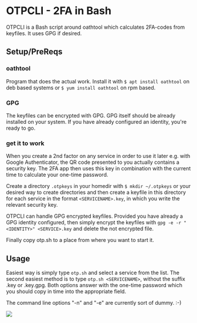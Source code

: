 # OTPCLI - 2FA in Bash

OTPCLI is a Bash script around oathtool which calculates 2FA-codes from keyfiles. It uses GPG if desired.

## Setup/PreReqs

### oathtool

Program that does the actual work. Install it with ```$ apt install oathtool``` on deb based systems or ```$ yum install oathtool``` on rpm based.

### GPG

The keyfiles can be encrypted with GPG. GPG itself should be already installed on your system. If you have already configured an identity, you're ready to go.

### get it to work

When you create a 2nd factor on any service in order to use it later e.g. with Google Authenticator, the QR code presented to you actually contains a security key. The 2FA app then uses this key in combination with the current time to calculate your one-time password. 

Create a directory ```.otpkeys``` in your homedir with ```$ mkdir ~/.otpkeys``` or your desired way to create directories and then create a keyfile in this directory for each service in the format ```<SERVICENAME>.key```, in which you write the relevant security key.

OTPCLI can handle GPG encrypted keyfiles. Provided you have already a GPG identity configured, then simply encrypt the keyfiles with ```gpg -e -r "<IDENTITY>" <SERVICE>.key``` and delete the not encrypted file.

Finally copy otp.sh to a place from where you want to start it.

## Usage

Easiest way is simply type ```otp.sh``` and select a service from the list. The second easiest method is to type ```otp.sh <SERVICENAME>```, without the suffix .key or .key.gpg. Both options answer with the one-time password which you should copy in time into the appropriate field.

The command line options "-n" and "-e" are currently sort of dummy. :-)

<img src="https://runter-vom-mattenwagen.github.io/otpcli.gif">


